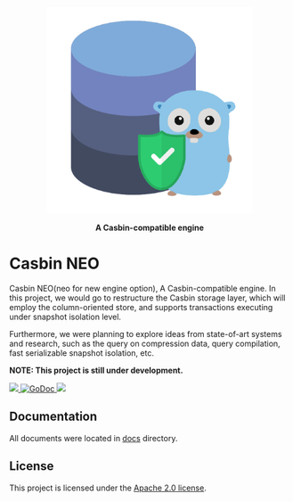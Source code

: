 
<p align="center"><img src="./casbin-neo.png" width="370"></p>
<p align="center">
<b>A Casbin-compatible engine</b>
</p>

# Casbin NEO
Casbin NEO(neo for new engine option), A Casbin-compatible engine.
In this project, we would go to restructure the Casbin storage layer, which will employ the column-oriented store, and supports transactions executing under snapshot isolation level.

Furthermore, we were planning to explore ideas from state-of-art systems and research, such as the query on compression data, query compilation, fast serializable snapshot isolation, etc.

**NOTE: This project is still under development.**

<p>
  <a href="https://goreportcard.com/report/github.com/casbin-mesh/neo">
    <img src="https://goreportcard.com/badge/github.com/casbin-mesh/neo">
  </a>
  <a href="https://godoc.org/github.com/casbin-mesh/neo">
    <img src="https://godoc.org/github.com/casbin-mesh/neo?status.svg" alt="GoDoc">
  </a>
    <img src="https://github.com/casbin-mesh/neo/workflows/Go/badge.svg?branch=main"/>
</p>



## Documentation
All documents were located in [docs](/docs) directory.

## License
This project is licensed under the [Apache 2.0 license](/LICENSE).
